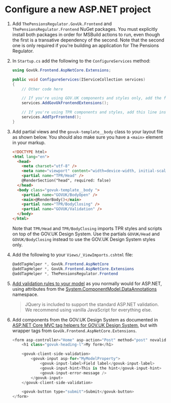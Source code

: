# Configure a new ASP.NET project

1. Add `ThePensionsRegulator.GovUk.Frontend` and `ThePensionsRegulator.Frontend` NuGet packages. You must explicitly install both packages in order for MSBuild actions to run, even though the first is a transative dependency of the second. Note that the second one is only required if you're building an application for The Pensions Regulator.

2. In `Startup.cs` add the following to the `ConfigureServices` method:

   ```csharp
   using GovUk.Frontend.AspNetCore.Extensions;

   public void ConfigureServices(IServiceCollection services)
   {
       // Other code here

       // If you're using GOV.UK components and styles only, add the following line
       services.AddGovUkFrontendExtensions();

       // If you're using TPR components and styles, add this line instead
       services.AddTprFrontend();
   }
   ```

3. Add partial views and the `govuk-template__body` class to your layout file as shown below. You should also make sure you have a `<main>` element in your markup.

   ```html
   <!DOCTYPE html>
   <html lang="en">
     <head>
       <meta charset="utf-8" />
       <meta name="viewport" content="width=device-width, initial-scale=1.0" />
       <partial name="TPR/Head" />
       @RenderSection("head", required: false)
     </head>
     <body class="govuk-template__body ">
       <partial name="GOVUK/BodyOpen" />
       <main>@RenderBody()</main>
       <partial name="TPR/BodyClosing" />
       <partial name="GOVUK/Validation" />
     </body>
   </html>
   ```

   Note that `TPR/Head` and `TPR/BodyClosing` imports TPR styles and scripts on top of the GOV.UK Design System. Use the partials `GOVUK/Head` and `GOVUK/BodyClosing` instead to use the GOV.UK Design System styles only.

4. Add the following to your `Views/_ViewImports.cshtml` file:

   ```csharp
   @addTagHelper *, GovUk.Frontend.AspNetCore
   @addTagHelper *, GovUk.Frontend.AspNetCore.Extensions
   @addTagHelper *, ThePensionsRegulator.Frontend
   ```

5. [Add validation rules to your model](https://docs.microsoft.com/en-us/aspnet/core/tutorials/first-mvc-app/validation?view=aspnetcore-5.0) as you normally would for ASP.NET, using attributes from the [System.ComponentModel.DataAnnotations](https://docs.microsoft.com/en-us/dotnet/api/system.componentmodel.dataannotations?view=net-5.0) namespace.

   > JQuery is included to support the standard ASP.NET validation. We recommend using vanilla JavaScript for everything else.

6. Add components from the GOV.UK Design System as documented in [ASP.NET Core MVC tag helpers for GOV.UK Design System](https://github.com/gunndabad/govuk-frontend-aspnetcore), but with wrapper tags from `GovUk.Frontend.AspNetCore.Extensions`.

   ```csharp
   <form asp-controller="Home" asp-action="Post" method="post" novalidate>
       <h1 class="govuk-heading-l">My form</h1>

       <govuk-client-side-validation>
           <govuk-input asp-for="MyModelProperty">
               <govuk-input-label>Field label</govuk-input-label>
               <govuk-input-hint>This is the hint</govuk-input-hint>
               <govuk-input-error-message />
           </govuk-input>
       </govuk-client-side-validation>

       <govuk-button type="submit">Submit</govuk-button>
   </form>
   ```
